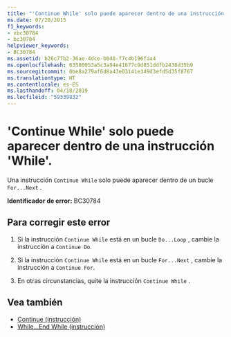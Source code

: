 ```yaml
---
title: "'Continue While' solo puede aparecer dentro de una instrucción 'While'."
ms.date: 07/20/2015
f1_keywords:
- vbc30784
- bc30784
helpviewer_keywords:
- BC30784
ms.assetid: b26c77b2-36ae-4dce-b048-f7c4b196faa4
ms.openlocfilehash: 63580053a5c3a94e41677c0d851ddfb2438d35b9
ms.sourcegitcommit: 0be8a279af6d8a43e03141e349d3efd5d35f8767
ms.translationtype: HT
ms.contentlocale: es-ES
ms.lasthandoff: 04/18/2019
ms.locfileid: "59339832"
---
```

# <a name="continue-while-can-only-appear-inside-a-while-statement"></a>'Continue While' solo puede aparecer dentro de una instrucción 'While'.
Una instrucción `Continue While` solo puede aparecer dentro de un bucle `For...Next` .  
  
 **Identificador de error:** BC30784  
  
## <a name="to-correct-this-error"></a>Para corregir este error  
  
1. Si la instrucción `Continue While` está en un bucle `Do...Loop` , cambie la instrucción a `Continue Do`.  
  
2. Si la instrucción `Continue While` está en un bucle `For...Next` , cambie la instrucción a `Continue For`.  
  
3. En otras circunstancias, quite la instrucción `Continue While` .  
  
## <a name="see-also"></a>Vea también

- [Continue (instrucción)](../../visual-basic/language-reference/statements/continue-statement.md)
- [While...End While (instrucción)](../../visual-basic/language-reference/statements/while-end-while-statement.md)
